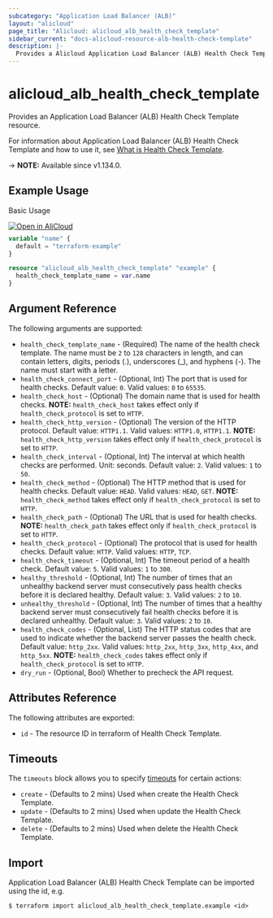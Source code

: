 ```yaml
---
subcategory: "Application Load Balancer (ALB)"
layout: "alicloud"
page_title: "Alicloud: alicloud_alb_health_check_template"
sidebar_current: "docs-alicloud-resource-alb-health-check-template"
description: |-
  Provides a Alicloud Application Load Balancer (ALB) Health Check Template resource.
---
```


# alicloud_alb_health_check_template

Provides an Application Load Balancer (ALB) Health Check Template resource.

For information about Application Load Balancer (ALB) Health Check Template and how to use it, see [What is Health Check Template](https://www.alibabacloud.com/help/en/slb/application-load-balancer/developer-reference/api-alb-2020-06-16-createhealthchecktemplate).

-> **NOTE:** Available since v1.134.0.

## Example Usage

Basic Usage

<div style="display: block;margin-bottom: 40px;"><div class="oics-button" style="float: right;position: absolute;margin-bottom: 10px;">
  <a href="https://api.aliyun.com/api-tools/terraform?resource=alicloud_alb_health_check_template&exampleId=daace97f-7616-a656-2c6a-cc7099240c29fb7b8add&activeTab=example&spm=docs.r.alb_health_check_template.0.daace97f76&intl_lang=EN_US" target="_blank">
    <img alt="Open in AliCloud" src="https://img.alicdn.com/imgextra/i1/O1CN01hjjqXv1uYUlY56FyX_!!6000000006049-55-tps-254-36.svg" style="max-height: 44px; max-width: 100%;">
  </a>
</div></div>

```terraform
variable "name" {
  default = "terraform-example"
}

resource "alicloud_alb_health_check_template" "example" {
  health_check_template_name = var.name
}
```

## Argument Reference

The following arguments are supported:

* `health_check_template_name` - (Required) The name of the health check template. The name must be `2` to `128` characters in length, and can contain letters, digits, periods (.), underscores (_), and hyphens (-). The name must start with a letter.
* `health_check_connect_port` - (Optional, Int) The port that is used for health checks. Default value: `0`. Valid values: `0` to `65535`.
* `health_check_host` - (Optional) The domain name that is used for health checks. **NOTE:** `health_check_host` takes effect only if `health_check_protocol` is set to `HTTP`.
* `health_check_http_version` - (Optional) The version of the HTTP protocol. Default value: `HTTP1.1`. Valid values: `HTTP1.0`, `HTTP1.1`. **NOTE:** `health_check_http_version` takes effect only if `health_check_protocol` is set to `HTTP`.
* `health_check_interval` - (Optional, Int) The interval at which health checks are performed. Unit: seconds. Default value: `2`. Valid values: `1` to `50`.
* `health_check_method` - (Optional) The HTTP method that is used for health checks. Default value: `HEAD`. Valid values: `HEAD`, `GET`. **NOTE:** `health_check_method` takes effect only if `health_check_protocol` is set to `HTTP`.
* `health_check_path` - (Optional) The URL that is used for health checks. **NOTE:** `health_check_path` takes effect only if `health_check_protocol` is set to `HTTP`.
* `health_check_protocol` - (Optional) The protocol that is used for health checks. Default value: `HTTP`. Valid values: `HTTP`, `TCP`.
* `health_check_timeout` - (Optional, Int) The timeout period of a health check. Default value: `5`. Valid values: `1` to `300`.
* `healthy_threshold` - (Optional, Int) The number of times that an unhealthy backend server must consecutively pass health checks before it is declared healthy. Default value: `3`. Valid values: `2` to `10`.
* `unhealthy_threshold` - (Optional, Int) The number of times that a healthy backend server must consecutively fail health checks before it is declared unhealthy. Default value: `3`. Valid values: `2` to `10`.
* `health_check_codes` - (Optional, List) The HTTP status codes that are used to indicate whether the backend server passes the health check. Default value: `http_2xx`. Valid values: `http_2xx`, `http_3xx`, `http_4xx`, and `http_5xx`. **NOTE:** `health_check_codes` takes effect only if `health_check_protocol` is set to `HTTP`.
* `dry_run` - (Optional, Bool) Whether to precheck the API request.

## Attributes Reference

The following attributes are exported:

* `id` - The resource ID in terraform of Health Check Template.

## Timeouts

The `timeouts` block allows you to specify [timeouts](https://www.terraform.io/docs/configuration-0-11/resources.html#timeouts) for certain actions:

* `create` - (Defaults to 2 mins) Used when create the Health Check Template.
* `update` - (Defaults to 2 mins) Used when update the Health Check Template.
* `delete` - (Defaults to 2 mins) Used when delete the Health Check Template.

## Import

Application Load Balancer (ALB) Health Check Template can be imported using the id, e.g.

```shell
$ terraform import alicloud_alb_health_check_template.example <id>
```
